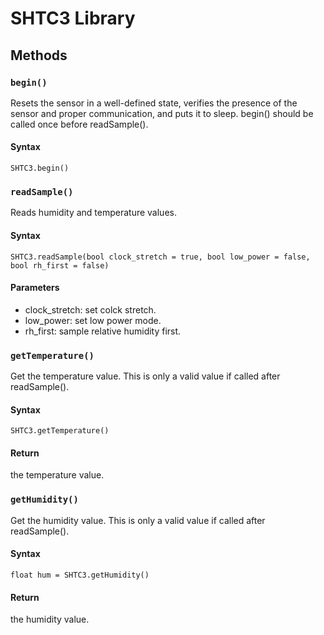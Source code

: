 # SHTC3 Library

## Methods

### `begin()`

Resets the sensor in a well-defined state, verifies the presence of the
sensor and proper communication, and puts it to sleep. begin() should be called once before
readSample().

#### Syntax

``` arduino
SHTC3.begin()
```

### `readSample()`

Reads humidity and temperature values.

#### Syntax

``` arduino
SHTC3.readSample(bool clock_stretch = true, bool low_power = false, bool rh_first = false)
```

#### Parameters

- clock_stretch: set colck stretch.
- low_power: set low power mode.
- rh_first: sample relative humidity first.

### `getTemperature()`

Get the temperature value. This is only a valid value if called after readSample().

#### Syntax

``` arduino
SHTC3.getTemperature()
```

#### Return
the temperature value.

### `getHumidity()`

Get the humidity value. This is only a valid value if called after readSample().

#### Syntax

``` arduino
float hum = SHTC3.getHumidity()
```

#### Return
the humidity value.

